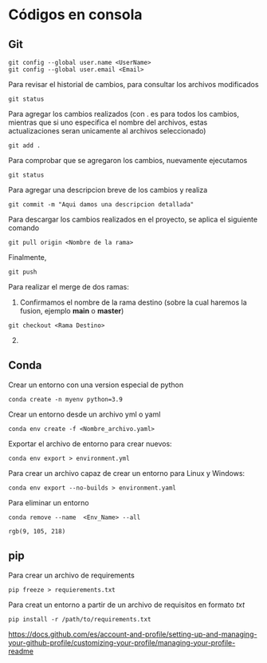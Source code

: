 # Códigos en consola
 
## Git
```
git config --global user.name <UserName>
git config --global user.email <Email>
```
Para revisar el historial de cambios, para consultar los archivos modificados
```
git status
```
Para agregar los cambios realizados (con . es para todos los cambios, mientras que si uno especifica el nombre del archivos, estas actualizaciones seran unicamente  al archivos seleccionado)
```
git add .
```
Para comprobar que se agregaron los cambios, nuevamente ejecutamos
```
git status
```
Para agregar una descripcion breve de los cambios y realiza
```
git commit -m "Aqui damos una descripcion detallada"
```
Para descargar los cambios realizados en el proyecto, se aplica el siguiente comando
```
git pull origin <Nombre de la rama>
```

Finalmente, 
```
git push
```
Para realizar el merge de dos ramas:
1. Confirmamos el nombre de la rama destino (sobre la cual haremos la fusion, ejemplo **main** o **master**)
```
git checkout <Rama Destino>
```



2. 
## Conda
Crear un entorno con una version especial de python 
```
conda create -n myenv python=3.9
```
Crear un entorno desde un archivo yml o yaml 
```
conda env create -f <Nombre_archivo.yaml> 
```
Exportar el archivo de entorno para crear nuevos:
```
conda env export > environment.yml  
```
Para crear un archivo capaz de crear un entorno para Linux y Windows:
```
conda env export --no-builds > environment.yaml 
```
Para eliminar un entorno
```
conda remove --name  <Env_Name> --all
```
 `rgb(9, 105, 218)`

## pip
Para crear un archivo de requirements
```
pip freeze > requierements.txt
```
Para creat un entorno a partir de un archivo de requisitos en formato *txt*
```
pip install -r /path/to/requirements.txt
```

https://docs.github.com/es/account-and-profile/setting-up-and-managing-your-github-profile/customizing-your-profile/managing-your-profile-readme
